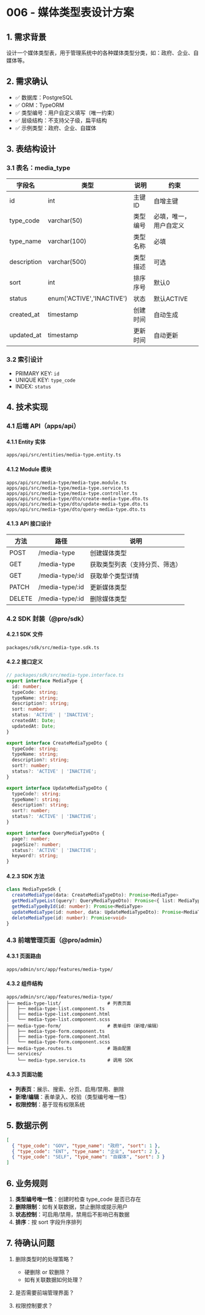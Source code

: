 # 006 - 媒体类型表设计方案

## 1. 需求背景

设计一个媒体类型表，用于管理系统中的各种媒体类型分类，如：政府、企业、自媒体等。

## 2. 需求确认

- ✅ 数据库：PostgreSQL
- ✅ ORM：TypeORM
- ✅ 类型编号：用户自定义填写（唯一约束）
- ✅ 层级结构：不支持父子级，扁平结构
- ✅ 示例类型：政府、企业、自媒体

## 3. 表结构设计

### 3.1 表名：media_type

| 字段名 | 类型 | 说明 | 约束 |
|--------|------|------|------|
| id | int | 主键ID | 自增主键 |
| type_code | varchar(50) | 类型编号 | 必填，唯一，用户自定义 |
| type_name | varchar(100) | 类型名称 | 必填 |
| description | varchar(500) | 类型描述 | 可选 |
| sort | int | 排序序号 | 默认0 |
| status | enum('ACTIVE','INACTIVE') | 状态 | 默认ACTIVE |
| created_at | timestamp | 创建时间 | 自动生成 |
| updated_at | timestamp | 更新时间 | 自动更新 |

### 3.2 索引设计

- PRIMARY KEY: `id`
- UNIQUE KEY: `type_code`
- INDEX: `status`

## 4. 技术实现

### 4.1 后端 API（apps/api）

#### 4.1.1 Entity 实体
```
apps/api/src/entities/media-type.entity.ts
```

#### 4.1.2 Module 模块
```
apps/api/src/media-type/media-type.module.ts
apps/api/src/media-type/media-type.service.ts
apps/api/src/media-type/media-type.controller.ts
apps/api/src/media-type/dto/create-media-type.dto.ts
apps/api/src/media-type/dto/update-media-type.dto.ts
apps/api/src/media-type/dto/query-media-type.dto.ts
```

#### 4.1.3 API 接口设计

| 方法 | 路径 | 说明 |
|------|------|------|
| POST | /media-type | 创建媒体类型 |
| GET | /media-type | 获取类型列表（支持分页、筛选） |
| GET | /media-type/:id | 获取单个类型详情 |
| PATCH | /media-type/:id | 更新媒体类型 |
| DELETE | /media-type/:id | 删除媒体类型 |

### 4.2 SDK 封装（@pro/sdk）

#### 4.2.1 SDK 文件
```
packages/sdk/src/media-type.sdk.ts
```

#### 4.2.2 接口定义
```typescript
// packages/sdk/src/media-type.interface.ts
export interface MediaType {
  id: number;
  typeCode: string;
  typeName: string;
  description?: string;
  sort: number;
  status: 'ACTIVE' | 'INACTIVE';
  createdAt: Date;
  updatedAt: Date;
}

export interface CreateMediaTypeDto {
  typeCode: string;
  typeName: string;
  description?: string;
  sort?: number;
  status?: 'ACTIVE' | 'INACTIVE';
}

export interface UpdateMediaTypeDto {
  typeCode?: string;
  typeName?: string;
  description?: string;
  sort?: number;
  status?: 'ACTIVE' | 'INACTIVE';
}

export interface QueryMediaTypeDto {
  page?: number;
  pageSize?: number;
  status?: 'ACTIVE' | 'INACTIVE';
  keyword?: string;
}
```

#### 4.2.3 SDK 方法
```typescript
class MediaTypeSdk {
  createMediaType(data: CreateMediaTypeDto): Promise<MediaType>
  getMediaTypeList(query?: QueryMediaTypeDto): Promise<{ list: MediaType[], total: number }>
  getMediaTypeById(id: number): Promise<MediaType>
  updateMediaType(id: number, data: UpdateMediaTypeDto): Promise<MediaType>
  deleteMediaType(id: number): Promise<void>
}
```

### 4.3 前端管理页面（@pro/admin）

#### 4.3.1 页面路由
```
apps/admin/src/app/features/media-type/
```

#### 4.3.2 组件结构
```
apps/admin/src/app/features/media-type/
├── media-type-list/                 # 列表页面
│   ├── media-type-list.component.ts
│   ├── media-type-list.component.html
│   └── media-type-list.component.scss
├── media-type-form/                 # 表单组件（新增/编辑）
│   ├── media-type-form.component.ts
│   ├── media-type-form.component.html
│   └── media-type-form.component.scss
├── media-type.routes.ts             # 路由配置
└── services/
    └── media-type.service.ts        # 调用 SDK
```

#### 4.3.3 页面功能
- **列表页**：展示、搜索、分页、启用/禁用、删除
- **新增/编辑**：表单录入、校验（类型编号唯一性）
- **权限控制**：基于现有权限系统

## 5. 数据示例

```json
[
  { "type_code": "GOV", "type_name": "政府", "sort": 1 },
  { "type_code": "ENT", "type_name": "企业", "sort": 2 },
  { "type_code": "SELF", "type_name": "自媒体", "sort": 3 }
]
```

## 6. 业务规则

1. **类型编号唯一性**：创建时检查 type_code 是否已存在
2. **删除限制**：如有关联数据，禁止删除或提示用户
3. **状态控制**：可启用/禁用，禁用后不影响已有数据
4. **排序**：按 sort 字段升序排列

## 7. 待确认问题

1. 删除类型时的处理策略？
   - 硬删除 or 软删除？
   - 如有关联数据如何处理？

2. 是否需要前端管理界面？

3. 权限控制要求？
